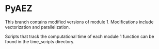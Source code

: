 # PyAEZ

This branch contains modified versions of module 1. Modifications include vectorization and parallelization. 

Scripts that track the computational time of each module 1 function can be found in the time_scripts directory.
